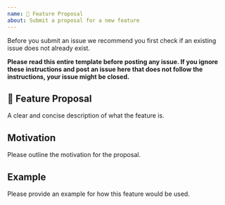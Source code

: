 ```yaml
---
name: 🚀 Feature Proposal
about: Submit a proposal for a new feature
---
```


Before you submit an issue we recommend you first check if an existing issue does not already exist.

**Please read this entire template before posting any issue. If you ignore these instructions
and post an issue here that does not follow the instructions, your issue might be closed.**

## 🚀 Feature Proposal

A clear and concise description of what the feature is.

## Motivation

Please outline the motivation for the proposal.

## Example

Please provide an example for how this feature would be used.
